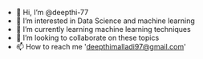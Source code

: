 - 👋 Hi, I’m @deepthi-77
- 👀 I’m interested in Data Science and machine learning
- 🌱 I’m currently learning machine learning techniques 
- 💞️ I’m looking to collaborate on these topics
- 📫 How to reach me 'deepthimalladi97@gmail.com'

<!---
deepthi-77/deepthi-77 is a ✨ special ✨ repository because its `README.md` (this file) appears on your GitHub profile.
You can click the Preview link to take a look at your changes.
--->

